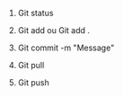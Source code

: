 1) Git status

2) Git add <fichier> ou Git add . 

3) Git commit -m "Message"

4) Git pull

5) Git push  
